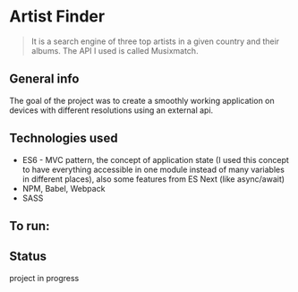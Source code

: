 # Artist Finder  
> It is a search engine of three top artists in a given country and their albums. The API I used is called Musixmatch.

## General info
The goal of the project was to create a smoothly working application on devices with different resolutions using an external api.

## Technologies used
* ES6 - MVC pattern, the concept of application state (I used this concept to have everything accessible in one module instead of many variables in different places), also some features from ES Next (like async/await)
* NPM, Babel, Webpack
* SASS

## To run: 


## Status
project in progress
